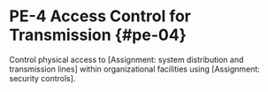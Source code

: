 # PE-4 Access Control for Transmission {#pe-04}

Control physical access to [Assignment: system distribution and transmission lines] within organizational facilities using [Assignment: security controls].

